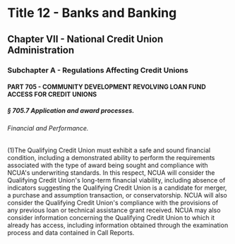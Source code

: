 
# Title 12 - Banks and Banking
## Chapter VII - National Credit Union Administration
### Subchapter A - Regulations Affecting Credit Unions
#### PART 705 - COMMUNITY DEVELOPMENT REVOLVING LOAN FUND ACCESS FOR CREDIT UNIONS
##### § 705.7 Application and award processes.
###### Financial and Performance.

(1)The Qualifying Credit Union must exhibit a safe and sound financial condition, including a demonstrated ability to perform the requirements associated with the type of award being sought and compliance with NCUA's underwriting standards. In this respect, NCUA will consider the Qualifying Credit Union's long-term financial viability, including absence of indicators suggesting the Qualifying Credit Union is a candidate for merger, a purchase and assumption transaction, or conservatorship. NCUA will also consider the Qualifying Credit Union's compliance with the provisions of any previous loan or technical assistance grant received. NCUA may also consider information concerning the Qualifying Credit Union to which it already has access, including information obtained through the examination process and data contained in Call Reports.

